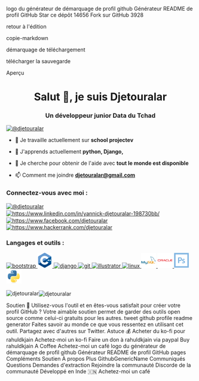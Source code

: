logo du générateur de démarquage de profil github
Générateur README de profil GitHub
Star ce dépôt
14656
Fork sur GitHub
3928

retour à l'édition

copie-markdown

démarquage de téléchargement

télécharger la sauvegarde

Aperçu
<h1 align="center">Salut 👋, je suis Djetouralar</h1>
<h3 align="center">Un développeur junior Data du Tchad</h3>

<p align="left"> <a href=" https://twitter.com/@djetouralar" target="blank"><img src="https://img.shields.io/twitter/follow/@djetouralar?logo=twitter&style=for-the-badge" alt ="@djetouralar" /></a> </p>

- 🔭 Je travaille actuellement sur **school projectev**

- 🌱 J'apprends actuellement **python, Django,**

- 🤝 Je cherche pour obtenir de l'aide avec **tout le monde est disponible**

- 📫 Comment me joindre **djetouralar@gmail.com**

<h3 align="left">Connectez-vous avec moi :</h3>
<p align="left">
<a href="https://twitter.com/@djetouralar" target="blank"><img align="center" src="https://raw.githubusercontent.com/rahuldkjain/github-profile-readme- générateur/maître/src/images/icons/Social/twitter.svg" alt="@djetouralar" height="30" width="40" /></a> <a href="
https://linkedin.com /in/https://www.linkedin.com/in/yannick-djetouralar-198730bb/" target="blank"><img align="center" src="https://raw.githubusercontent.com/rahuldkjain/ github-profile-readme-generator/master/src/images/icons/Social/linked-in-alt.svg" alt="https://www.linkedin.com/in/yannick-djetouralar-198730bb/" height= "30" largeur="40" /></a>
<a href="https://fb.com/https://www.facebook.com/djetouralar" target="blank"><img align="center" src="https://raw.githubusercontent.com /rahuldkjain/github-profile-readme-generator/master/src/images/icons/Social/facebook.svg" alt="https://www.facebook.com/djetouralar" height="30" width="40" /></a>
<a href="https://www.hackerrank.com/https://www.hackerrank.com/djetouralar" target="blank"><img align="center" src="https ://raw.githubusercontent.com/rahuldkjain/github-profile-readme-generator/master/src/images/icons/Social/hackerrank.svg" alt="https://www.hackerrank.com/djetouralar" height= "30" largeur="40" /></a>
</p>

<h3 align="left">Langages et outils :</h3>
<p align="left"> <a href="https://getbootstrap.com" target="_blank" rel="noreferrer"> <img src="https://raw.githubusercontent.com/devicons/devicon /master/icons/bootstrap/bootstrap-plain-wordmark.svg" alt="bootstrap" width="40" height="40"/> </a> <a href="https://www.w3schools.com /cpp/" target="_blank" rel="noreferrer"> <img src="https://raw.githubusercontent.com/devicons/devicon/master/icons/cplusplus/cplusplus-original.svg" alt="cplusplus " width="40" height="40"/> </a> <a href="https://www.djangoproject.com/" target="_blank" rel="noreferrer"><img src="https://cdn.worldvectorlogo.com/logos/django.svg" alt="django" width="40" height="40"/> </a> <a href="https:/ /git-scm.com/" target="_blank" rel="noreferrer"> <img src="https://www.vectorlogo.zone/logos/git-scm/git-scm-icon.svg" alt= "git" width="40" height="40"/> </a> <a href="https://www.adobe.com/in/products/illustrator.html" target="_blank" rel=" noreferrer"> <img src="https://www.vectorlogo.zone/logos/adobe_illustrator/adobe_illustrator-icon.svg" alt="illustrator" width="40" height="40"/> </a> <a href="https://www.linux.org/" target="_blank" rel="noreferrer"> <img src="https://raw.githubusercontent.com/devicons/devicon/master/icons/linux /linux-original.svg" alt="linux" width="40" height="40"/> </a> <a href="https://www.mysql.com/" target="_blank" rel ="noreferrer"> <img src="https://raw.githubusercontent.com/devicons/devicon/master/icons/mysql/mysql-original-wordmark.svg" alt="mysql" width="40" height= "40"/> </a> <a href="https://www.oracle.com/" target="_blank" rel="noreferrer"> <img src="https://raw.githubusercontent.com/devicons/devicon/master/icons/oracle/oracle-original.svg" alt="oracle" width="40" height="40"/> </a> <a href="https://www. photoshop.com/en" target="_blank" rel="noreferrer"> <img src="https://raw.githubusercontent.com/devicons/devicon/master/icons/photoshop/photoshop-line.svg" alt= "photoshop" width="40" height="40"/> </a> <a href="https://www.python.org" target="_blank" rel="noreferrer"> <img src=" https://raw.githubusercontent.com/devicons/devicon/master/icons/python/python-original.svg" alt="python" width="40" height="40"/> </a> </p >

<p><img align="left" src="https://github-readme-stats.vercel.app/api/top-langs?username=djetouralar&show_icons=true&locale=en&layout=compact" alt="djetouralar" /> </p>

<p> <img align="center" src="https://github-readme-stats.vercel.app/api?username=djetouralar&show_icons=true&locale=en" alt="djetouralar" /> </p>

Soutien  🙏
Utilisez-vous l'outil et en êtes-vous satisfait pour créer votre profil GitHub ?
Votre aimable soutien permet de garder des outils open source comme celui-ci gratuits pour les autres.
tweet github profile readme generator
Faites savoir au monde ce que vous ressentez en utilisant cet outil. Partagez avec d'autres sur Twitter.
Astuce 💰
Acheter du ko-fi pour rahuldkjain
Achetez-moi un ko-fi
Faire un don à rahuldkjain via paypal
Buy rahuldkjain A Coffee
Achetez-moi un café
logo du générateur de démarquage de profil github
Générateur README de profil GitHub
pages
Compléments
Soutien
À propos
Plus
GithubGenericName
Communiqués
Questions
Demandes d'extraction
Rejoindre la communauté
Discorde de la communauté
Développé en Inde 🇮🇳
Achetez-moi un café

<!--
**Djetouralar/Djetouralar** is a ✨ _special_ ✨ repository because its `README.md` (this file) appears on your GitHub profile.

Here are some ideas to get you started:

- 🔭 I’m currently working on ...
- 🌱 I’m currently learning ...
- 👯 I’m looking to collaborate on ...
- 🤔 I’m looking for help with ...
- 💬 Ask me about ...
- 📫 How to reach me: ...
- 😄 Pronouns: ...
- ⚡ Fun fact: ...
-->
